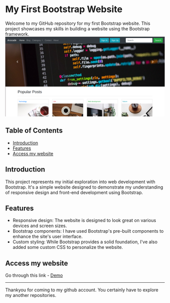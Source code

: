 # My First Bootstrap Website

Welcome to my GitHub repository for my first Bootstrap website. This project showcases my skills in building a website using the Bootstrap framework.
![bootstrap-website-screenshot](screenshot.png)

## Table of Contents

- [Introduction](#introduction)
- [Features](#features)
- [Access my website](#AccessMyWebsite)

## Introduction

This project represents my initial exploration into web development with Bootstrap. It's a simple website designed to demonstrate my understanding of responsive design and front-end development using Bootstrap.

## Features

- Responsive design: The website is designed to look great on various devices and screen sizes.
- Bootstrap components: I have used Bootstrap's pre-built components to enhance the site's user interface.
- Custom styling: While Bootstrap provides a solid foundation, I've also added some custom CSS to personalize the website.

## Access my website
Go through this link - [Demo](https://anand-jaiswal-in.github.io/Bootstrap-website/)

---
Thankyou for coming to my github account. You certainly have to explore my another repositories.
